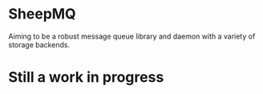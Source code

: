 # SheepMQ
Aiming to be a robust message queue library and daemon with a variety of storage backends.

# Still a work in progress
